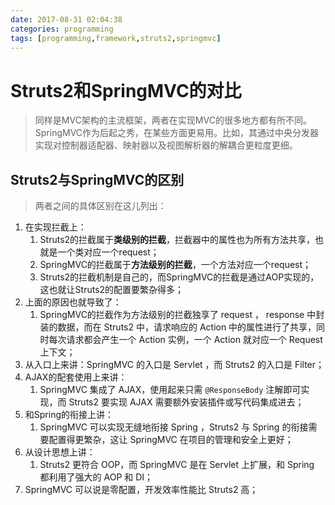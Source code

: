 ```yaml
---
date: 2017-08-31 02:04:38
categories: programming
tags: [programming,framework,struts2,springmvc]
---
```


# Struts2和SpringMVC的对比

> 同样是MVC架构的主流框架，两者在实现MVC的很多地方都有所不同。
> SpringMVC作为后起之秀，在某些方面更易用。比如，其通过中央分发器实现对控制器适配器、映射器以及视图解析器的解耦合更粒度更细。

## Struts2与SpringMVC的区别

> 两者之间的具体区别在这儿列出：

1. 在实现拦截上：
	1. Struts2的拦截属于**类级别的拦截**，拦截器中的属性也为所有方法共享，也就是一个类对应一个request；
	2. SpringMVC的拦截属于**方法级别的拦截**，一个方法对应一个request；
	3. Struts2的拦截机制是自己的，而SpringMVC的拦截是通过AOP实现的，这也就让Struts2的配置要繁杂得多；
2. 上面的原因也就导致了：
	1. SpringMVC的拦截作为方法级别的拦截独享了 request ， response 中封装的数据，而在 Struts2 中，请求响应的 Action 中的属性进行了共享，同时每次请求都会产生一个 Action 实例，一个 Action 就对应一个 Request 上下文；
3. 从入口上来讲：SpringMVC 的入口是 Servlet ，而 Struts2 的入口是 Filter；
4. AJAX的配套使用上来讲：
	1. SpringMVC 集成了 AJAX，使用起来只需 `@ResponseBody` 注解即可实现，而 Struts2 要实现 AJAX 需要额外安装插件或写代码集成进去；
5. 和Spring的衔接上讲：
	1. SpringMVC 可以实现无缝地衔接 Spring ，Struts2 与 Spring 的衔接需要配置得更繁杂，这让 SpringMVC 在项目的管理和安全上更好；
6. 从设计思想上讲：
	1. Struts2 更符合 OOP，而 SpringMVC 是在 Servlet 上扩展，和 Spring 都利用了强大的 AOP 和 DI；
7. SpringMVC 可以说是零配置，开发效率性能比 Struts2 高；
